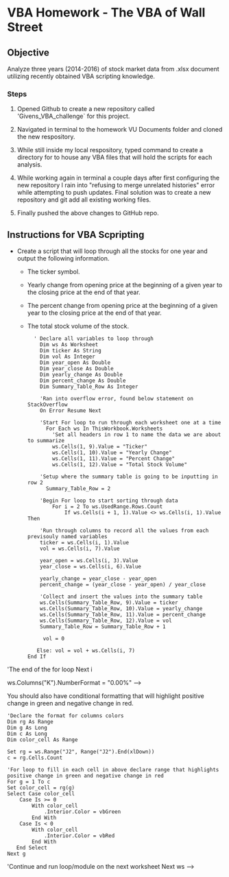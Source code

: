 <!-- # Givens_VBA_challenge -->
# VBA Homework - The VBA of Wall Street

## Objective

Analyze three years (2014-2016) of stock market data from .xlsx document utilizing recently obtained VBA scripting knowledge.


### Steps

1. Opened Github to create a new repository called 'Givens_VBA_challenge` for this project.

2. Navigated in terminal to the homework VU Documents folder and cloned the new respository.

3. While still inside my local respository, typed command <mkdir VBAstocks> to create a directory for to house any VBA files that will hold the scripts for each analysis.

4. While working again in terminal a couple days after first configuring the new repository I rain into "refusing to merge unrelated histories" error while attempting to push updates. Final solution was to create a new repository and git add all existing working files. 

5. Finally pushed the above changes to GitHub repo.


## Instructions for VBA Scpripting 

* Create a script that will loop through all the stocks for one year and output the following information.

  * The ticker symbol.

  * Yearly change from opening price at the beginning of a given year to the closing price at the end of that year.

  * The percent change from opening price at the beginning of a given year to the closing price at the end of that year.

  * The total stock volume of the stock.
  

          ' Declare all variables to loop through
            Dim ws As Worksheet
            Dim ticker As String
            Dim vol As Integer
            Dim year_open As Double
            Dim year_close As Double
            Dim yearly_change As Double
            Dim percent_change As Double
            Dim Summary_Table_Row As Integer

            'Ran into overflow error, found below statement on StackOverflow
            On Error Resume Next

            'Start For loop to run through each worksheet one at a time
              For Each ws In ThisWorkbook.Worksheets
                'Set all headers in row 1 to name the data we are about to summarize
                ws.Cells(1, 9).Value = "Ticker"
                ws.Cells(1, 10).Value = "Yearly Change"
                ws.Cells(1, 11).Value = "Percent Change"
                ws.Cells(1, 12).Value = "Total Stock Volume"

            'Setup where the summary table is going to be inputting in row 2
              Summary_Table_Row = 2

            'Begin For loop to start sorting through data
                For i = 2 To ws.UsedRange.Rows.Count
                    If ws.Cells(i + 1, 1).Value <> ws.Cells(i, 1).Value Then
            
            'Run through columns to record all the values from each previsouly named variables
            ticker = ws.Cells(i, 1).Value
            vol = ws.Cells(i, 7).Value

            year_open = ws.Cells(i, 3).Value
            year_close = ws.Cells(i, 6).Value

            yearly_change = year_close - year_open
            percent_change = (year_close - year_open) / year_close

            'Collect and insert the values into the summary table
            ws.Cells(Summary_Table_Row, 9).Value = ticker
            ws.Cells(Summary_Table_Row, 10).Value = yearly_change
            ws.Cells(Summary_Table_Row, 11).Value = percent_change
            ws.Cells(Summary_Table_Row, 12).Value = vol
            Summary_Table_Row = Summary_Table_Row + 1

             vol = 0
        
           Else: vol = vol + ws.Cells(i, 7)
        End If

        

'The end of the for loop
    Next i
    
ws.Columns("K").NumberFormat = "0.00%" -->

  You should also have conditional formatting that will highlight positive change in green and negative change in red.

    'Declare the format for columns colors
    Dim rg As Range
    Dim g As Long
    Dim c As Long
    Dim color_cell As Range
    
    Set rg = ws.Range("J2", Range("J2").End(xlDown))
    c = rg.Cells.Count
    
    'For loop to fill in each cell in above declare range that highlights positive change in green and negative change in red
    For g = 1 To c
    Set color_cell = rg(g)
    Select Case color_cell
        Case Is >= 0
            With color_cell
                .Interior.Color = vbGreen
            End With
        Case Is < 0
            With color_cell
                .Interior.Color = vbRed
            End With
       End Select
    Next g


'Continue and run loop/module on the next worksheet
Next ws -->